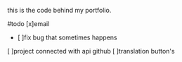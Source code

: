 this is the code behind my portfolio.

#todo
[x]email  

- [ ]fix bug that sometimes happens

[ ]project connected with api github
[ ]translation button's
